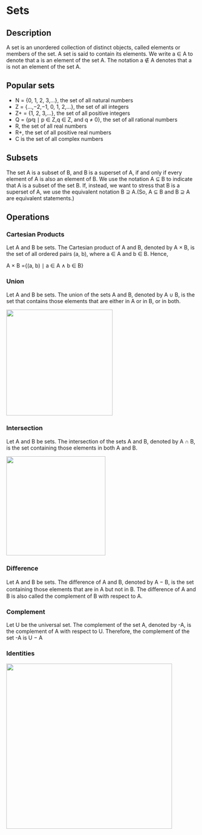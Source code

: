 # Sets

## Description

A set is an unordered collection of distinct objects, called elements or members of the set. A set is said to contain its elements. We write a ∈ A to denote that a is an element of the set A. The notation a ∉ A denotes that a is not an element of the set A.

## Popular sets

- N = {0, 1, 2, 3,…}, the set of all natural numbers
- Z = {…,−2,−1, 0, 1, 2,…}, the set of all integers
- Z+ = {1, 2, 3,…}, the set of all positive integers
- Q = {p∕q ∣ p ∈ Z,q ∈ Z, and q ≠ 0}, the set of all rational numbers
- R, the set of all real numbers
- R+, the set of all positive real numbers
- C is the set of all complex numbers

## Subsets

The set A is a subset of B, and B is a superset of A, if and only if every element of A is also an element of B. We use the notation A ⊆ B to indicate that A is a subset of the set B. If, instead, we want to stress that B is a superset of A, we use the equivalent notation B ⊇ A.(So, A ⊆ B and B ⊇ A are equivalent statements.)

## Operations

### Cartesian Products

Let A and B be sets. The Cartesian product of A and B, denoted by A × B, is the set of all ordered pairs (a, b), where a ∈ A and b ∈ B. Hence,

A × B ={(a, b) ∣ a ∈ A ∧ b ∈ B}

### Union

Let A and B be sets. The union of the sets A and B, denoted by A ∪ B, is the set that contains those elements that are either in A or in B, or in both.

<img src="image2.jpg" style="width:2.92413in" />

### Intersection

Let A and B be sets. The intersection of the sets A and B, denoted by A ∩ B, is the set containing those elements in both A and B.

<img src="image1.jpg" style="width:2.73184in" />

### Diﬀerence

Let A and B be sets. The diﬀerence of A and B, denoted by A − B, is the set containing those elements that are in A but not in B. The diﬀerence of A and B is also called the complement of B with respect to A.

### Complement

Let U be the universal set. The complement of the set A, denoted by -A, is the complement of A with respect to U. Therefore, the complement of the set -A is U − A

### Identities

<img src="image3.jpg" style="width:4.55767in" />

